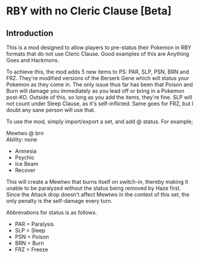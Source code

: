 RBY with no Cleric Clause [Beta]
====================

Introduction
------------
This is a mod designed to allow players to pre-status their Pokemon in RBY formats that do not use Cleric Clause. Good examples of this are Anything Goes and Hackmons. 

To achieve this, the mod adds 5 new items to PS: PAR, SLP, PSN, BRN and FRZ. They're modified versions of the Berserk Gene which will status your Pokemon as they come in. The only issue thus far has been that Poison and Burn will damage you immediately as you lead off or bring in a Pokemon post-KO. Outside of this, so long as you add the items, they're fine. SLP will not count under Sleep Clause, as it's self-inflicted. Same goes for FRZ, but I doubt any sane person will use that. 

To use the mod, simply import/export a set, and add @ status. For example;
  
  Mewtwo @ brn  
  Ability: none  
  - Amnesia  
  - Psychic  
  - Ice Beam  
  - Recover
  
This will create a Mewtwo that burns itself on switch-in, thereby making it unable to be paralyzed without the status being removed by Haze first. Since the Attack drop doesn't affect Mewtwo in the context of this set, the only penalty is the self-damage every turn. 

Abbrevations for status is as follows.
  - PAR = Paralysis
  - SLP = Sleep
  - PSN = Poison
  - BRN = Burn
  - FRZ = Freeze
